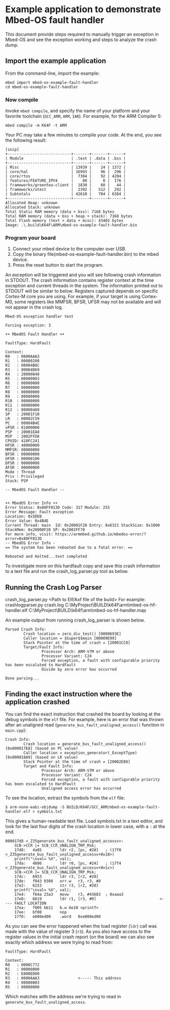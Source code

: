 # Example application to demonstrate Mbed-OS fault handler

This document provide steps required to manually trigger an exception in Mbed-OS and see the exception working and steps to analyze the crash dump.

## Import the example application

From the command-line, import the example:

```
mbed import mbed-os-example-fault-handler
cd mbed-os-example-fault-handler
```

### Now compile

Invoke `mbed compile`, and specify the name of your platform and your favorite toolchain (`GCC_ARM`, `ARM`, `IAR`). For example, for the ARM Compiler 5:

```
mbed compile -m K64F -t ARM
```

Your PC may take a few minutes to compile your code. At the end, you see the following result:

```
[snip]
+----------------------------+-------+-------+------+
| Module                     | .text | .data | .bss |
+----------------------------+-------+-------+------+
| Misc                       | 13939 |    24 | 1372 |
| core/hal                   | 16993 |    96 |  296 |
| core/rtos                  |  7384 |    92 | 4204 |
| features/FEATURE_IPV4      |    80 |     0 |  176 |
| frameworks/greentea-client |  1830 |    60 |   44 |
| frameworks/utest           |  2392 |   512 |  292 |
| Subtotals                  | 42618 |   784 | 6384 |
+----------------------------+-------+-------+------+
Allocated Heap: unknown
Allocated Stack: unknown
Total Static RAM memory (data + bss): 7168 bytes
Total RAM memory (data + bss + heap + stack): 7168 bytes
Total Flash memory (text + data + misc): 43402 bytes
Image: .\.build\K64F\ARM\mbed-os-example-fault-handler.bin
```

### Program your board

1. Connect your mbed device to the computer over USB.
1. Copy the binary file(mbed-os-example-fault-handler.bin) to the mbed device.
1. Press the reset button to start the program.

An exception will be triggered and you will see following crash information in STDOUT.
The crash information contains register context at the time exception and current threads in the system.
The information printed out to STDOUT will be similar to below. Registers captured depends on specific
Cortex-M core you are using. For example, if your target is using Cortex-M0, some registers like
MMFSR, BFSR, UFSR may not be available and will not appear in the crash log.
```
Mbed-OS exception handler test

Forcing exception: 3

++ MbedOS Fault Handler ++

FaultType: HardFault

Context:
R0   : 0000AAA3
R1   : 00000208
R2   : 00004B8C
R3   : 00004D69
R4   : 20000840
R5   : 00000003
R6   : 00000000
R7   : 00000000
R8   : 00000000
R9   : 00000000
R10  : 00000000
R11  : 00000000
R12  : 000084A9
SP   : 20001F10
LR   : 00002C59
PC   : 00004B4E
xPSR : 81000000
PSP  : 20001EA8
MSP  : 2002FFD8
CPUID: 410FC241
HFSR : 40000000
MMFSR: 00000000
BFSR : 00000000
UFSR : 00000100
DFSR : 00000008
AFSR : 00000000
Mode : Thread
Priv : Privileged
Stack: PSP

-- MbedOS Fault Handler --


++ MbedOS Error Info ++
Error Status: 0x80FF013D Code: 317 Module: 255
Error Message: Fault exception
Location: 0x5DEB
Error Value: 0x4B4E
Current Thread: main  Id: 0x20001F28 Entry: 0x6321 StackSize: 0x1000 StackMem: 0x20000F28 SP: 0x2002FF70
For more info, visit: https://armmbed.github.io/mbedos-error/?error=0x80FF013D
-- MbedOS Error Info -
== The system has been rebooted due to a fatal error. ==

Rebooted and Halted...test completed
```
To investigate more on this hardfault copy and save this crash information to a text file and run the crash_log_parser.py tool as below.

## Running the Crash Log Parser
crash_log_parser.py <Path to Crash log> <Path to Elf/Axf file of the build> <Path to Map file of the build>
For example:
crashlogparser.py crash.log C:\MyProject\BUILD\k64f\arm\mbed-os-hf-handler.elf C:\MyProject\BUILD\k64f\arm\mbed-os-hf-handler.map

An example output from running crash_log_parser is shown below.

```
Parsed Crash Info:
        Crash location = zero_div_test() [0000693E]
        Caller location = $Super$$main [00009E99]
        Stack Pointer at the time of crash = [20001CC0]
        Target/Fault Info:
                Processor Arch: ARM-V7M or above
                Processor Variant: C24
                Forced exception, a fault with configurable priority has been escalated to HardFault
                Divide by zero error has occurred

Done parsing...
```

## Finding the exact instruction where the application crashed

You can find the exact instruction that crashed the board by looking at the debug symbols in the `elf` file. For example, here is an error that was thrown after an unaligned read (`generate_bus_fault_unaligned_access()` function in `main.cpp`):

```
Crash Info:
        Crash location = generate_bus_fault_unaligned_access() [0x000017E8] (based on PC value)
        Caller location = exception_generator(_ExceptType) [0x000018A9] (based on LR value)
        Stack Pointer at the time of crash = [20002E88]
        Target and Fault Info:
                Processor Arch: ARM-V7M or above
                Processor Variant: C24
                Forced exception, a fault with configurable priority has been escalated to HardFault
                Unaligned access error has occurred
```

To see the location, extract the symbols from the `elf` file:

```
$ arm-none-eabi-objdump -S BUILD/K64F/GCC_ARM/mbed-os-example-fault-handler.elf > symbols.txt
```

This gives a human-readable text file. Load symbols.txt in a text editor, and look for the last four digits of the crash location in lower case, with a `:` at the end.

```
000017d8 <_Z35generate_bus_fault_unaligned_accessv>:
    SCB->CCR |= SCB_CCR_UNALIGN_TRP_Msk;
    17d8:	4a05      	ldr	r2, [pc, #20]	; (17f0 <_Z35generate_bus_fault_unaligned_accessv+0x18>)
    printf("\nval= %X", val);
    17da:	4806      	ldr	r0, [pc, #24]	; (17f4 <_Z35generate_bus_fault_unaligned_accessv+0x1c>)
    SCB->CCR |= SCB_CCR_UNALIGN_TRP_Msk;
    17dc:	6953      	ldr	r3, [r2, #20]
    17de:	f043 0308 	orr.w	r3, r3, #8
    17e2:	6153      	str	r3, [r2, #20]
    printf("\nval= %X", val);
    17e4:	f64a 23a3 	movw	r3, #43683	; 0xaaa3
    17e8:	6819      	ldr	r1, [r3, #0]                            <---- FAULT LOCATION
    17ea:	f005 bb11 	b.w	6e10 <printf>
    17ee:	bf00      	nop
    17f0:	e000ed00 	.word	0xe000ed00
```

As you can see the error happened when the load register (`ldr`) call was made with the value of register 3 (`r3`). As you also have access to the register values in the initial crash report (on the board) we can also see exactly which address we were trying to read from:

```
FaultType: HardFault

Context:
R0   : 0000C772
R1   : 00000000
R2   : E000ED00
R3   : 0000AAA3                 <----- This address
R4   : 00000003
R5   : 00000000
```

Which matches with the address we're trying to read in `generate_bus_fault_unaligned_access`.
